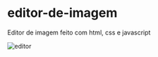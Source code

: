 # editor-de-imagem
Editor de imagem feito com html, css e javascript


![editor](https://user-images.githubusercontent.com/59832169/184963508-7f9de14f-e65e-46dc-81b6-bbf3af08ba45.png)
